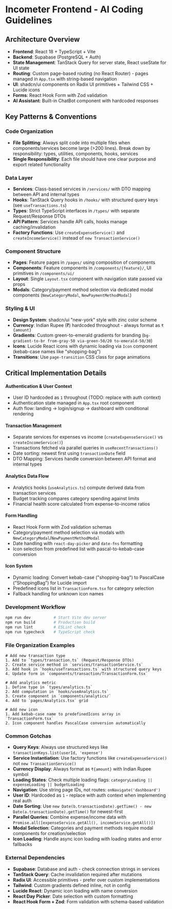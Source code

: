 # Incometer Frontend - AI Coding Guidelines

## Architecture Overview
- **Frontend**: React 18 + TypeScript + Vite
- **Backend**: Supabase (PostgreSQL + Auth)
- **State Management**: TanStack Query for server state, React useState for UI state
- **Routing**: Custom page-based routing (no React Router) - pages managed in `App.tsx` with string-based navigation
- **UI**: shadcn/ui components on Radix UI primitives + Tailwind CSS + Lucide icons
- **Forms**: React Hook Form with Zod validation
- **AI Assistant**: Built-in ChatBot component with hardcoded responses

## Key Patterns & Conventions

### Code Organization
- **File Splitting**: Always split code into multiple files when components/services become large (>200 lines). Break down by responsibility: types, utilities, components, hooks, services
- **Single Responsibility**: Each file should have one clear purpose and export related functionality

### Data Layer
- **Services**: Class-based services in `/services/` with DTO mapping between API and internal types
- **Hooks**: TanStack Query hooks in `/hooks/` with structured query keys (see `useTransactions.ts`)
- **Types**: Strict TypeScript interfaces in `/types/` with separate Request/Response DTOs
- **API Pattern**: Services handle API calls, hooks manage caching/invalidation
- **Factory Functions**: Use `createExpenseService()` and `createIncomeService()` instead of `new TransactionService()`

### Component Structure
- **Pages**: Feature pages in `/pages/` using composition of components
- **Components**: Feature components in `/components/{feature}/`, UI primitives in `/components/ui/`
- **Layout**: Single `Layout.tsx` component with navigation state passed via props
- **Modals**: Category/payment method selection via dedicated modal components (`NewCategoryModal`, `NewPaymentMethodModal`)

### Styling & UI
- **Design System**: shadcn/ui "new-york" style with zinc color scheme
- **Currency**: Indian Rupee (₹) hardcoded throughout - always format as `₹{amount}`
- **Gradients**: Custom green-to-emerald gradients for branding (`bg-gradient-to-br from-gray-50 via-green-50/20 to-emerald-50/30`)
- **Icons**: Lucide React icons with dynamic loading via `Icon` component (kebab-case names like "shopping-bag")
- **Transitions**: Use `page-transition` CSS class for page animations

## Critical Implementation Details

#### Authentication & User Context
- User ID hardcoded as `1` throughout (TODO: replace with auth context)
- Authentication state managed in `App.tsx` root component
- Auth flow: landing → login/signup → dashboard with conditional rendering

#### Transaction Management
- Separate services for expenses vs income (`createExpenseService()` vs `createIncomeService()`)
- Transactions fetched via parallel queries in `useRecentTransactions()`
- Date sorting: newest first using `transactionDate` field
- DTO Mapping: Services handle conversion between API format and internal types

#### Analytics Data Flow
- Analytics hooks (`useAnalytics.ts`) compute derived data from transaction services
- Budget tracking compares category spending against limits
- Financial health score calculated from expense-to-income ratios

#### Form Handling
- React Hook Form with Zod validation schemas
- Category/payment method selection via modals with `NewCategoryModal`/`NewPaymentMethodModal`
- Date handling with `react-day-picker` and `date-fns` formatting
- Icon selection from predefined list with pascal-to-kebab-case conversion

#### Icon System
- Dynamic loading: Convert kebab-case ("shopping-bag") to PascalCase ("ShoppingBag") for Lucide import
- Predefined icons list in `TransactionForm.tsx` for category selection
- Fallback handling for unknown icon names

### Development Workflow
```bash
npm run dev          # Start Vite dev server
npm run build        # Production build
npm run lint         # ESLint check
npm run typecheck    # TypeScript check
```

### File Organization Examples
```
# Add new transaction type
1. Add to `types/transaction.ts` (Request/Response DTOs)
2. Create service method in `services/transactionService.ts`
3. Add hook in `hooks/useTransactions.ts` with structured query keys
4. Update form in `components/transaction/TransactionForm.tsx`

# Add analytics metric
1. Define type in `types/analytics.ts`
2. Add computation in `hooks/useAnalytics.ts`
3. Create component in `components/analytics/`
4. Add to `pages/Analytics.tsx` grid

# Add new icon
1. Add kebab-case name to predefinedIcons array in `TransactionForm.tsx`
2. Icon component handles PascalCase conversion automatically
```

### Common Gotchas
- **Query Keys**: Always use structured keys like `transactionKeys.list(userId, 'expense')`
- **Service Instantiation**: Use factory functions like `createExpenseService()` not `new TransactionService()`
- **Currency Display**: Always format as `₹{amount}` with Indian Rupee symbol
- **Loading States**: Check multiple loading flags: `categoryLoading || expenseLoading || budgetLoading`
- **Navigation**: Use string page IDs, not routes: `onNavigate('dashboard')`
- **User ID**: Hardcoded as `1` - replace with auth context when implementing real auth
- **Date Sorting**: Use `new Date(b.transactionDate).getTime() - new Date(a.transactionDate).getTime()` for newest-first
- **Parallel Queries**: Combine expense/income data with `Promise.all([expenseService.getAll(), incomeService.getAll()])`
- **Modal Selection**: Categories and payment methods require modal components for creation/selection
- **Icon Loading**: Handle async icon loading with loading states and error fallbacks

### External Dependencies
- **Supabase**: Database and auth - check connection strings in services
- **TanStack Query**: Cache invalidation required after mutations
- **Radix UI**: Accessible primitives - prefer over custom implementations
- **Tailwind**: Custom gradients defined inline, not in config
- **Lucide React**: Dynamic icon loading with name conversion
- **React Day Picker**: Date selection with custom formatting
- **React Hook Form + Zod**: Form validation with schema-based validation